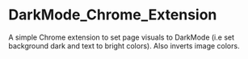 # DarkMode_Chrome_Extension
A simple Chrome extension to set page visuals to DarkMode (i.e set background dark and text to bright colors). Also inverts image colors.

